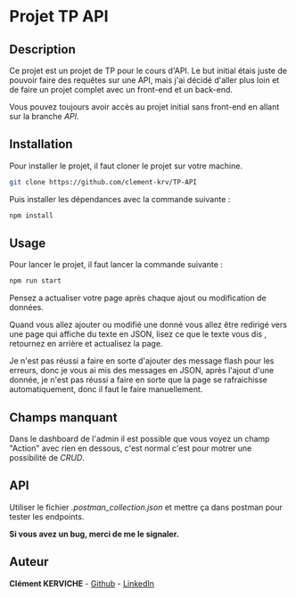# Projet TP API

## Description

Ce projet est un projet de TP pour le cours d'API. 
Le but initial étais juste de pouvoir faire des requêtes sur une API, mais j'ai décidé d'aller plus loin et de faire un projet complet avec un front-end et un back-end.

Vous pouvez toujours avoir accès au projet initial sans front-end en allant sur la branche *API*.

## Installation

Pour installer le projet, il faut cloner le projet sur votre machine. 

```bash
git clone https://github.com/clement-krv/TP-API
```
Puis installer les dépendances avec la commande suivante : 

```bash
npm install
```

## Usage

Pour lancer le projet, il faut lancer la commande suivante : 

```bash
npm run start
```

Pensez a actualiser votre page après chaque ajout ou modification de données.

Quand vous allez ajouter ou modifié une donné vous allez être redirigé vers une page qui affiche du texte en JSON, lisez ce que le texte vous dis , retournez en arrière et actualisez la page.

Je n'est pas réussi a faire en sorte d'ajouter des message flash pour les erreurs, donc je vous ai mis des messages en JSON,  après l'ajout d'une donnée, je n'est pas réussi a faire en sorte que la page se rafraichisse automatiquement, donc il faut le faire manuellement.

## Champs manquant 

Dans le dashboard de l'admin il est possible que vous voyez un champ "Action" avec rien en dessous, c'est normal c'est pour motrer une possibilité de *CRUD*.

## API

Utiliser le fichier *.postman_collection.json* et mettre ça dans postman pour tester les endpoints.

**Si vous avez un bug, merci de me le signaler.**

## Auteur

**Clément KERVICHE** - [Github](https://github.com/clement-krv) - [LinkedIn](https://www.linkedin.com/in/clément-kerviche-6b7a44262/)
